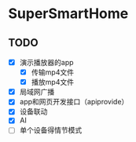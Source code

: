 # SuperSmartHome
## TODO
- [x] 演示播放器的app
  - [x] 传输mp4文件
  - [x] 播放mp4文件
- [x] 局域网广播
- [x] app和网页开发接口（apiprovide）
- [x] 设备联动
- [x] AI
- [ ] 单个设备得情节模式
